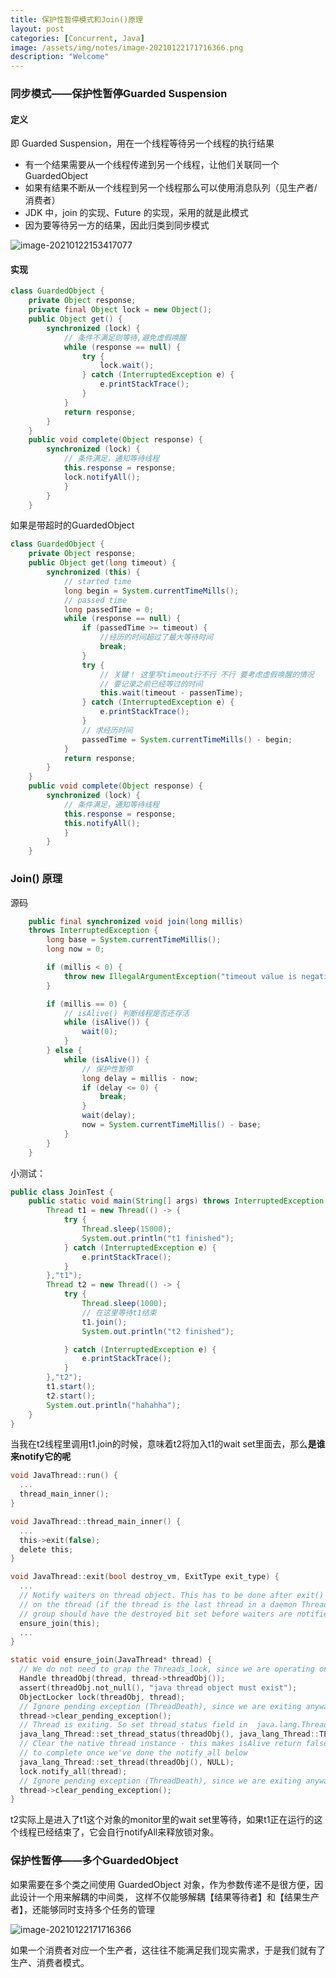 ```yaml
---
title: 保护性暂停模式和Join()原理
layout: post
categories: [Concurrent, Java]
image: /assets/img/notes/image-20210122171716366.png
description: "Welcome"
---
```


### 同步模式——保护性暂停Guarded Suspension

#### 定义

即 Guarded Suspension，用在一个线程等待另一个线程的执行结果 

- 有一个结果需要从一个线程传递到另一个线程，让他们关联同一个 GuardedObject
- 如果有结果不断从一个线程到另一个线程那么可以使用消息队列（见生产者/消费者） 
- JDK 中，join 的实现、Future 的实现，采用的就是此模式 
- 因为要等待另一方的结果，因此归类到同步模式

![image-20210122153417077](/assets/img/notes/image-20210122153417077.png)

#### 实现

```java
class GuardedObject {
 	private Object response;
 	private final Object lock = new Object();
 	public Object get() {
		synchronized (lock) {
			// 条件不满足则等待,避免虚假唤醒
			while (response == null) {
				try {
					lock.wait();
				} catch (InterruptedException e) {
					e.printStackTrace();
				}
			}
			return response;
		}
 	}
 	public void complete(Object response) {
		synchronized (lock) {
			// 条件满足，通知等待线程
			this.response = response;
			lock.notifyAll();
			}
 		}
	}
```

如果是带超时的GuardedObject

```java
class GuardedObject {
 	private Object response;
 	public Object get(long timeout) {
		synchronized (this) {
			// started time
            long begin = System.currentTimeMills();
            // passed time
            long passedTime = 0;
			while (response == null) {
                if (passedTime >= timeout) {
                    //经历的时间超过了最大等待时间
                    break;
                }
				try {
                    // 关键！ 这里写timeout行不行 不行 要考虑虚假唤醒的情况
                    // 要记录之前已经等过的时间
					this.wait(timeout - passenTime);
				} catch (InterruptedException e) {
					e.printStackTrace();
				}
                // 求经历时间
                passedTime = System.currentTimeMills() - begin;
			}
			return response;
		}
 	}
 	public void complete(Object response) {
		synchronized (lock) {
			// 条件满足，通知等待线程
			this.response = response;
			this.notifyAll();
			}
 		}
	}
```

### Join() 原理

源码

```java
    public final synchronized void join(long millis)
    throws InterruptedException {
        long base = System.currentTimeMillis();
        long now = 0;

        if (millis < 0) {
            throw new IllegalArgumentException("timeout value is negative");
        }

        if (millis == 0) {
            // isAlive() 判断线程是否还存活
            while (isAlive()) {
                wait(0);
            }
        } else {
            while (isAlive()) {
                // 保护性暂停
                long delay = millis - now;
                if (delay <= 0) {
                    break;
                }
                wait(delay);
                now = System.currentTimeMillis() - base;
            }
        }
    }
```

小测试：

```java
public class JoinTest {
    public static void main(String[] args) throws InterruptedException {
        Thread t1 = new Thread(() -> {
            try {
                Thread.sleep(15000);
                System.out.println("t1 finished");
            } catch (InterruptedException e) {
                e.printStackTrace();
            }
        },"t1");
        Thread t2 = new Thread(() -> {
            try {
                Thread.sleep(1000);
                // 在这里等待t1结束
                t1.join();
                System.out.println("t2 finished");

            } catch (InterruptedException e) {
                e.printStackTrace();
            }
        },"t2");
        t1.start();
        t2.start();
        System.out.println("hahahha");
    }
}
```

当我在t2线程里调用t1.join的时候，意味着t2将加入t1的wait set里面去，那么**是谁来notify它的呢**

```c
void JavaThread::run() {
  ...
  thread_main_inner();
}

void JavaThread::thread_main_inner() {
  ...
  this->exit(false);
  delete this;
}

void JavaThread::exit(bool destroy_vm, ExitType exit_type) {
  ...
  // Notify waiters on thread object. This has to be done after exit() is called
  // on the thread (if the thread is the last thread in a daemon ThreadGroup the
  // group should have the destroyed bit set before waiters are notified).
  ensure_join(this);
  ...
}

static void ensure_join(JavaThread* thread) {
  // We do not need to grap the Threads_lock, since we are operating on ourself.
  Handle threadObj(thread, thread->threadObj());
  assert(threadObj.not_null(), "java thread object must exist");
  ObjectLocker lock(threadObj, thread);
  // Ignore pending exception (ThreadDeath), since we are exiting anyway
  thread->clear_pending_exception();
  // Thread is exiting. So set thread_status field in  java.lang.Thread class to TERMINATED.
  java_lang_Thread::set_thread_status(threadObj(), java_lang_Thread::TERMINATED);
  // Clear the native thread instance - this makes isAlive return false and allows the join() 
  // to complete once we've done the notify_all below
  java_lang_Thread::set_thread(threadObj(), NULL);
  lock.notify_all(thread);
  // Ignore pending exception (ThreadDeath), since we are exiting anyway
  thread->clear_pending_exception();
}
```

t2实际上是进入了t1这个对象的monitor里的wait set里等待，如果t1正在运行的这个线程已经结束了，它会自行notifyAll来释放锁对象。

### 保护性暂停——多个GuardedObject

如果需要在多个类之间使用 GuardedObject 对象，作为参数传递不是很方便，因此设计一个用来解耦的中间类， 这样不仅能够解耦【结果等待者】和【结果生产者】，还能够同时支持多个任务的管理

![image-20210122171716366](/assets/img/notes/image-20210122171716366.png)

如果一个消费者对应一个生产者，这往往不能满足我们现实需求，于是我们就有了生产、消费者模式。